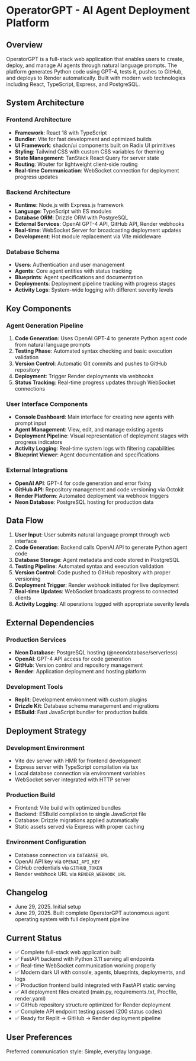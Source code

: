 # OperatorGPT - AI Agent Deployment Platform

## Overview

OperatorGPT is a full-stack web application that enables users to create, deploy, and manage AI agents through natural language prompts. The platform generates Python code using GPT-4, tests it, pushes to GitHub, and deploys to Render automatically. Built with modern web technologies including React, TypeScript, Express, and PostgreSQL.

## System Architecture

### Frontend Architecture
- **Framework**: React 18 with TypeScript
- **Bundler**: Vite for fast development and optimized builds
- **UI Framework**: shadcn/ui components built on Radix UI primitives
- **Styling**: Tailwind CSS with custom CSS variables for theming
- **State Management**: TanStack React Query for server state
- **Routing**: Wouter for lightweight client-side routing
- **Real-time Communication**: WebSocket connection for deployment progress updates

### Backend Architecture
- **Runtime**: Node.js with Express.js framework
- **Language**: TypeScript with ES modules
- **Database ORM**: Drizzle ORM with PostgreSQL
- **External Services**: OpenAI GPT-4 API, GitHub API, Render webhooks
- **Real-time**: WebSocket Server for broadcasting deployment updates
- **Development**: Hot module replacement via Vite middleware

### Database Schema
- **Users**: Authentication and user management
- **Agents**: Core agent entities with status tracking
- **Blueprints**: Agent specifications and documentation
- **Deployments**: Deployment pipeline tracking with progress stages
- **Activity Logs**: System-wide logging with different severity levels

## Key Components

### Agent Generation Pipeline
1. **Code Generation**: Uses OpenAI GPT-4 to generate Python agent code from natural language prompts
2. **Testing Phase**: Automated syntax checking and basic execution validation
3. **Version Control**: Automatic Git commits and pushes to GitHub repository
4. **Deployment**: Trigger Render deployments via webhooks
5. **Status Tracking**: Real-time progress updates through WebSocket connections

### User Interface Components
- **Console Dashboard**: Main interface for creating new agents with prompt input
- **Agent Management**: View, edit, and manage existing agents
- **Deployment Pipeline**: Visual representation of deployment stages with progress indicators
- **Activity Logging**: Real-time system logs with filtering capabilities
- **Blueprint Viewer**: Agent documentation and specifications

### External Integrations
- **OpenAI API**: GPT-4 for code generation and error fixing
- **GitHub API**: Repository management and code versioning via Octokit
- **Render Platform**: Automated deployment via webhook triggers
- **Neon Database**: PostgreSQL hosting for production data

## Data Flow

1. **User Input**: User submits natural language prompt through web interface
2. **Code Generation**: Backend calls OpenAI API to generate Python agent code
3. **Database Storage**: Agent metadata and code stored in PostgreSQL
4. **Testing Pipeline**: Automated syntax and execution validation
5. **Version Control**: Code pushed to GitHub repository with proper versioning
6. **Deployment Trigger**: Render webhook initiated for live deployment
7. **Real-time Updates**: WebSocket broadcasts progress to connected clients
8. **Activity Logging**: All operations logged with appropriate severity levels

## External Dependencies

### Production Services
- **Neon Database**: PostgreSQL hosting (@neondatabase/serverless)
- **OpenAI**: GPT-4 API access for code generation
- **GitHub**: Version control and repository management
- **Render**: Application deployment and hosting platform

### Development Tools
- **Replit**: Development environment with custom plugins
- **Drizzle Kit**: Database schema management and migrations
- **ESBuild**: Fast JavaScript bundler for production builds

## Deployment Strategy

### Development Environment
- Vite dev server with HMR for frontend development
- Express server with TypeScript compilation via tsx
- Local database connection via environment variables
- WebSocket server integrated with HTTP server

### Production Build
- Frontend: Vite build with optimized bundles
- Backend: ESBuild compilation to single JavaScript file
- Database: Drizzle migrations applied automatically
- Static assets served via Express with proper caching

### Environment Configuration
- Database connection via `DATABASE_URL`
- OpenAI API key via `OPENAI_API_KEY`
- GitHub credentials via `GITHUB_TOKEN`
- Render webhook URL via `RENDER_WEBHOOK_URL`

## Changelog
- June 29, 2025. Initial setup
- June 29, 2025. Built complete OperatorGPT autonomous agent operating system with full deployment pipeline

## Current Status
- ✅ Complete full-stack web application built
- ✅ FastAPI backend with Python 3.11 serving all endpoints
- ✅ Real-time WebSocket communication working properly
- ✅ Modern dark UI with console, agents, blueprints, deployments, and logs
- ✅ Production frontend build integrated with FastAPI static serving
- ✅ All deployment files created (main.py, requirements.txt, Procfile, render.yaml)
- ✅ GitHub repository structure optimized for Render deployment
- ✅ Complete API endpoint testing passed (200 status codes)
- ✅ Ready for Replit → GitHub → Render deployment pipeline

## User Preferences

Preferred communication style: Simple, everyday language.